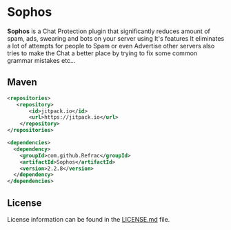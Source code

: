 # Sophos
**Sophos** is a Chat Protection plugin that significantly reduces amount of spam, ads, swearing and bots on your server using It's features It eliminates a lot of attempts for people to Spam or even Advertise other servers also tries to make the Chat a better place by trying to fix some common grammar mistakes etc...

## Maven
```xml
<repositories>
   <repository>
       <id>jitpack.io</id>
       <url>https://jitpack.io</url>
    </repository>
</repositories>

<dependencies>
  <dependency>
    <groupId>com.github.Refrac</groupId>
    <artifactId>Sophos</artifactId>
    <version>2.2.8</version>
  </dependency>
</dependencies>
```

## License
License information can be found in the [LICENSE.md](LICENSE.md) file.  
